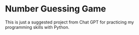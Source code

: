 # Number Guessing Game

This is just a suggested project from Chat GPT for practicing my programming skills with Python.